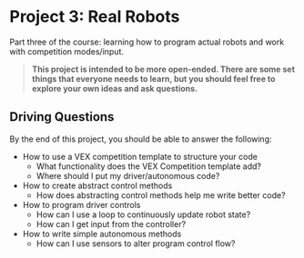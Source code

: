 # Project 3: Real Robots
Part three of the course: learning how to program actual robots and work with competition modes/input.

> **This project is intended to be more open-ended. There are some set things that everyone needs to learn, but you should feel free to explore your own ideas and ask questions.**

## Driving Questions

By the end of this project, you should be able to answer the following:

* How to use a VEX competition template to structure your code
  * What functionality does the VEX Competition template add?
  * Where should I put my driver/autonomous code?
* How to create abstract control methods
  * How does abstracting control methods help me write better code?
* How to program driver controls
  * How can I use a loop to continuously update robot state?
  * How can I get input from the controller?
* How to write simple autonomous methods
  * How can I use sensors to alter program control flow?
  
  
